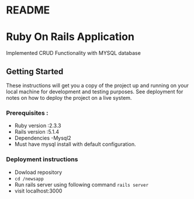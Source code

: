 # README

# Ruby On Rails Application
Implemented CRUD Functionality with MYSQL database 

## Getting Started
These instructions will get you a copy of the project up and running on your local machine for development and testing purposes. See deployment for notes on how to deploy the project on a live system.

### Prerequisites :
* Ruby version :2.3.3
* Rails version :5.1.4
* Dependencies
    -Mysql2
* Must have mysql install with default configuration.

### Deployment instructions
  * Dowload repository
  * ```cd /newsapp```
  * Run rails server using following command
  ```rails server```
  * visit localhost:3000
